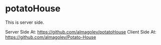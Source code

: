 # potatoHouse
This is server side.

Server Side At: https://github.com/almagolev/potatoHouse
Client Side At: https://github.com/almagolev/Potato-House
